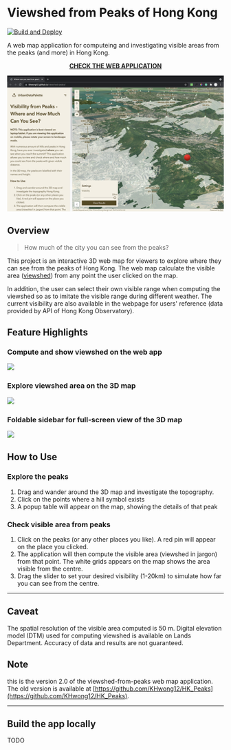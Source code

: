 # Viewshed from Peaks of Hong Kong

[![Build and Deploy](https://github.com/KHwong12/viewshed-peaks/actions/workflows/deploy-gh-pages.yml/badge.svg)](https://github.com/KHwong12/viewshed-peaks/actions/workflows/deploy-gh-pages.yml)

A web map application for computeing and investigating visible areas from the peaks (and more) in Hong Kong.

<p align="center">
  <a href="https://khwong12.github.io/viewshed-peaks/">
    <b>CHECK THE WEB APPLICATION</b>
  </a>
</p>

[![](./man/fig/overview.png)](https://khwong12.github.io/viewshed-peaks/)

## Overview

> How much of the city you can see from the peaks?

This project is an interactive 3D web map for viewers to explore where they can see from the peaks of Hong Kong. The web map calculate the visible area ([viewshed](https://en.wikipedia.org/wiki/Viewshed)) from any point the user clicked on the map.

In addition, the user can select their own visible range when computing the viewshed so as to imitate the visible range during different weather. The current visibility are also available in the webpage for users' reference (data provided by API of Hong Kong Observatory).

## Feature Highlights

### Compute and show viewshed on the web app

![](./man/fig/compute-viewshed-3t.webp)

### Explore viewshed area on the 3D map

![](./man/fig/explore-viewshed-3t.webp)

### Foldable sidebar for full-screen view of the 3D map

![](./man/fig/foldable-sidebar.webp)

## How to Use

### Explore the peaks

1. Drag and wander around the 3D map and investigate the topography.
1. Click on the points where a hill symbol exists
1. A popup table will appear on the map, showing the details of that peak

### Check visible area from peaks

1. Click on the peaks (or any other places you like). A red pin will appear on the place you clicked.
1. The application will then compute the visible area (viewshed in jargon) from that point. The white grids appears on the map shows the area visible from the centre.
1. Drag the slider to set your desired visibility (1-20km) to simulate how far you can see from the centre.

---

## Caveat

The spatial resolution of the visible area computed is 50 m. Digital elevation model (DTM) used for computing viewshed is available on Lands Department. Accuracy of data and results are not guaranteed.

## Note

this is the version 2.0 of the viewshed-from-peaks web map application. The old version is available at [https://github.com/KHwong12/HK_Peaks](https://github.com/KHwong12/HK_Peaks).

---

## Build the app locally

TODO

